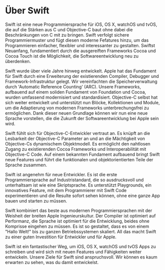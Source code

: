 # Über Swift

Swift ist eine neue Programmiersprache für iOS, OS X, watchOS und tvOS, die auf die Stärken aus C und Objective-C baut ohne dabei die Beschränkungen von C mit zu bringen. Swift verfolgt sichere Programmiermuster und fügt diesen moderne Fefatures hinzu, um das Programmieren einfacher, flexibler und interessanter zu gestalten. Swiftst Neuanfang, fundamentiert durch die ausgereiften Frameworks Cocoa und Cocoa Touch ist die Möglichkeit, die Softwareentwicklung neu zu überdenken.  

Swift wurde über viele Jahre hinweg entwickelt. Apple hat das Fundament für Swift durch eine Erweiterung der existierenden Compiler, Debugger und Framework-Infrastruktur gelegt. Wir vereinfachten die Speicherverwaltung durch 'Automatic Reference Counting' (ARC). Unsere Frameworks, aufbauend auf einem soliden Fundament von Foundation und Cocoa, wurden umfassend modernisiert und standardisiert. Objective-C selbst hat sich weiter entwickelt und unterstützt nun Blöcke, Kollektionen und Module, um die Adaptierung von modernen Frameworks unterbrechungsfrei zu ermöglichen. Dank dieser neuen Grundlage können wir nun eine neue Sprache vorstellen, die die Zukunft der Softwareentwicklung bei Apple sein wird.  

Swift fühlt sich für Objective-C-Entwickler vertraut an. Es knüpft an die Lesbarkeit der Objective-C Parameter an und an die Mächtigkeit von Objective-Cs dynamischem Objektmodell. Es ermöglicht den nahtlosen Zugang zu existierenden Cocoa Frameworks und Interoperabilität mit Objective-C Code. Auf einem bekannten Fundament aufbauend bringt Swift neue Features und führt die funktionalen und objektorientierten Teile der Sprache zusammen.  

Swift ist angenehm für neue Entwickler. Es ist die erste Programmiersprache auf Industristandard, die so ausdrucksvoll und unterhaltsam ist wie eine Skriptsprache. Es unterstützt Playgrounds, ein innovatives Feature, mit dem Programmierer mit Swift Code experimentieren und die Resulte sofort sehen können, ohne eine ganze App bauen und starten zu müssen.  

Swift kombiniert das beste aus modernen Programmiersprachen mit der Weisheit der breiten Apple Ingenieurskultur. Der Compiler ist optimiert auf Performanz, die Sprache ist optimiert für die Entwicklung, beides ohne Komprisse eingehen zu müssen. Es ist so gestaltet, dass es von einem "Hallo Welt!" bis zu ganzen Betriebssystemen skaliert. All das macht Swift zu einer guten Investition für Entwickler und für Apple.  

Swift ist ein fantastischer Weg, um iOS, OS X, watchOS und tvOS Apps zu schreiben und wird sich mit neuen Features und Fähigkeiten weiter entwickeln. Unsere Ziele für Swift sind anspruchsvoll. Wir können es kaum erwarten zu sehen, was du damit entwickelst.  

